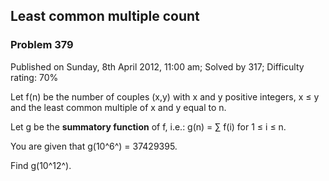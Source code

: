 Least common multiple count
---------------------------

### Problem 379

Published on Sunday, 8th April 2012, 11:00 am; Solved by 317; Difficulty
rating: 70%

Let f(n) be the number of couples (x,y) with x and y positive integers,
x ≤ y and the least common multiple of x and y equal to n.

Let g be the **summatory function** of f, i.e.: g(n) = ∑ f(i) for 1 ≤ i
≤ n.

You are given that g(10^6^) = 37429395.

Find g(10^12^).
